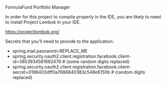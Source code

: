 FormulaFund Portfolio Manager

In order for this project to compile properly in the IDE,
you are likely to need to install Project Lombok in your IDE.

https://projectlombok.org/

Secrets that you'll need to provide to the application:
* spring.mail.password=REPLACE_ME
* spring.security.oauth2.client.registration.facebook.client-id=3853934561682476 # (some random digits replaced)
* spring.security.oauth2.client.registration.facebook.client-secret=0198403dff0a7686840383c548e6150b # (random digits replaced)
